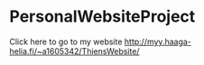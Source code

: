 # PersonalWebsiteProject
Click here to go to my website http://myy.haaga-helia.fi/~a1605342/ThiensWebsite/

